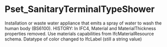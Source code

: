 # Pset_SanitaryTerminalTypeShower

Installation or waste water appliance that emits a spray of water to wash the human body (BS6100). HISTORY: In IFC4, Material and MaterialThickness properties removed. Use materials capabilities from IfcMaterialResource schema. Datatype of color changed to IfcLabel (still a string value)
